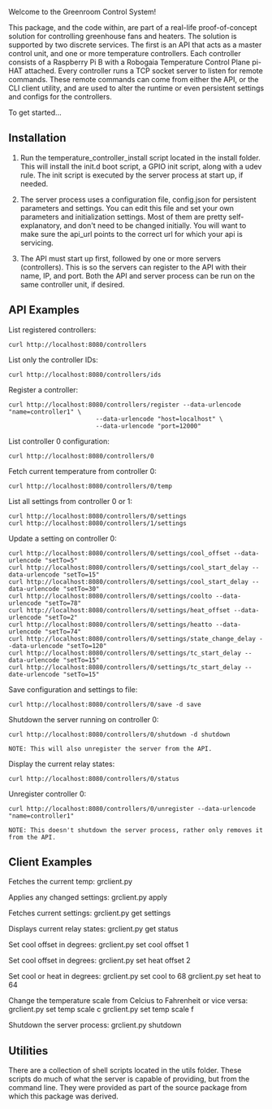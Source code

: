 Welcome to the Greenroom Control System!

This package, and the code within, are part of a real-life proof-of-concept solution for controlling greenhouse fans and heaters.
The solution is supported by two discrete services. The first is an API that acts as a master control unit, and one or more temperature controllers.
Each controller consists of a Raspberry Pi B with a Robogaia Temperature Control Plane pi-HAT attached. Every controller runs a TCP socket server to listen for remote commands.
These remote commands can come from either the API, or the CLI client utility, and are used to alter the runtime or even persistent settings and configs for the controllers.

To get started...

Installation
------------
1. Run the temperature_controller_install script located in the install folder. This will install the init.d boot script, a GPIO init script, along with a udev rule. The init script is executed by the server process at start up, if needed.

2. The server process uses a configuration file, config.json for persistent parameters and settings. You can edit this file and set your own parameters and initialization settings. Most of them are pretty self-explanatory, and don't need to be changed initially. You will want to make sure the api_url points to the correct url for which your api is servicing.

3. The API must start up first, followed by one or more servers (controllers). This is so the servers can register to the API with their name, IP, and port. Both the API and server process can be run on the same controller unit, if desired.


API Examples
------------

List registered controllers:

	curl http://localhost:8080/controllers

List only the controller IDs:

	curl http://localhost:8080/controllers/ids

Register a controller:

	curl http://localhost:8080/controllers/register --data-urlencode "name=controller1" \
							--data-urlencode "host=localhost" \
							--data-urlencode "port=12000"
List controller 0 configuration:

	curl http://localhost:8080/controllers/0

Fetch current temperature from controller 0:

	curl http://localhost:8080/controllers/0/temp

List all settings from controller 0 or 1:

	curl http://localhost:8080/controllers/0/settings
	curl http://localhost:8080/controllers/1/settings

Update a setting on controller 0:

	curl http://localhost:8080/controllers/0/settings/cool_offset --data-urlencode "setTo=5"
	curl http://localhost:8080/controllers/0/settings/cool_start_delay --data-urlencode "setTo=15"
	curl http://localhost:8080/controllers/0/settings/cool_start_delay --data-urlencode "setTo=30"
	curl http://localhost:8080/controllers/0/settings/coolto --data-urlencode "setTo=78"
	curl http://localhost:8080/controllers/0/settings/heat_offset --data-urlencode "setTo=2"
	curl http://localhost:8080/controllers/0/settings/heatto --data-urlencode "setTo=74"
	curl http://localhost:8080/controllers/0/settings/state_change_delay --data-urlencode "setTo=120"
	curl http://localhost:8080/controllers/0/settings/tc_start_delay --data-urlencode "setTo=15"
	curl http://localhost:8080/controllers/0/settings/tc_start_delay --date-urlencode "setTo=15"

Save configuration and settings to file:

	curl http://localhost:8080/controllers/0/save -d save 

Shutdown the server running on controller 0:

	curl http://localhost:8080/controllers/0/shutdown -d shutdown

	NOTE: This will also unregister the server from the API.

Display the current relay states:

	curl http://localhost:8080/controllers/0/status

Unregister controller 0:

	curl http://localhost:8080/controllers/0/unregister --data-urlencode "name=controller1"

	NOTE: This doesn't shutdown the server process, rather only removes it from the API.


Client Examples
---------------

Fetches the current temp:
	grclient.py 

Applies any changed settings:
	grclient.py apply

Fetches current settings:
	grclient.py get settings

Displays current relay states:
	grclient.py get status

Set cool offset in degrees:
	grclient.py set cool offset 1

Set cool offset in degrees:
	grclient.py set heat offset 2

Set cool or heat in degrees:
	grclient.py set cool to 68
	grclient.py set heat to 64

Change the temperature scale from Celcius to Fahrenheit or vice versa:
	grclient.py set temp scale c
	grclient.py set temp scale f

Shutdown the server process:
	grclient.py shutdown


Utilities
---------

There are a collection of shell scripts located in the utils folder. These scripts do much of what the server is capable of providing, but from the command line. They were provided as part of the source package from which this package was derived.

